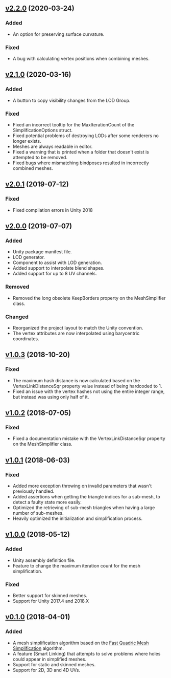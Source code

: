 ## [v2.2.0](https://github.com/Whinarn/UnityMeshSimplifier/compare/v2.1.0...v2.2.0) (2020-03-24)


### Added

* An option for preserving surface curvature.

### Fixed

* A bug with calculating vertex positions when combining meshes.

## [v2.1.0](https://github.com/Whinarn/UnityMeshSimplifier/compare/v2.0.1...v2.1.0) (2020-03-16)


### Added

* A button to copy visibility changes from the LOD Group.

### Fixed

* Fixed an incorrect tooltip for the MaxIterationCount of the SimplificationOptions struct.
* Fixed potential problems of destroying LODs after some renderers no longer exists.
* Meshes are always readable in editor.
* Fixed a warning that is printed when a folder that doesn't exist is attempted to be removed.
* Fixed bugs where mismatching bindposes resulted in incorrectly combined meshes.

## [v2.0.1](https://github.com/Whinarn/UnityMeshSimplifier/compare/v2.0.0...v2.0.1) (2019-07-12)


### Fixed

* Fixed compilation errors in Unity 2018

## [v2.0.0](https://github.com/Whinarn/UnityMeshSimplifier/compare/v1.0.3-legacy...v2.0.0) (2019-07-07)


### Added

* Unity package manifest file.
* LOD generator.
* Component to assist with LOD generation.
* Added support to interpolate blend shapes.
* Added support for up to 8 UV channels.

### Removed

* Removed the long obsolete KeepBorders property on the MeshSimplifier class.

### Changed

* Reorganized the project layout to match the Unity convention.
* The vertex attributes are now interpolated using barycentric coordinates.

## [v1.0.3](https://github.com/Whinarn/UnityMeshSimplifier/compare/v1.0.2-legacy...v1.0.3-legacy) (2018-10-20)


### Fixed

* The maximum hash distance is now calculated based on the VertexLinkDistanceSqr property value instead of being hardcoded to 1.
* Fixed an issue with the vertex hashes not using the entire integer range, but instead was using only half of it.

## [v1.0.2](https://github.com/Whinarn/UnityMeshSimplifier/compare/v1.0.1-legacy...v1.0.2-legacy) (2018-07-05)


### Fixed

* Fixed a documentation mistake with the VertexLinkDistanceSqr property on the MeshSimplifier class.

## [v1.0.1](https://github.com/Whinarn/UnityMeshSimplifier/compare/v1.0.0-legacy...v1.0.1-legacy) (2018-06-03)


### Fixed

* Added more exception throwing on invalid parameters that wasn't previously handled.
* Added assertions when getting the triangle indices for a sub-mesh, to detect a faulty state more easily.
* Optimized the retrieving of sub-mesh triangles when having a large number of sub-meshes.
* Heavily optimized the initialization and simplification process.

## [v1.0.0](https://github.com/Whinarn/UnityMeshSimplifier/compare/v0.1.0-legacy...v1.0.0-legacy) (2018-05-12)


### Added

* Unity assembly definition file.
* Feature to change the maximum iteration count for the mesh simplification.

### Fixed

* Better support for skinned meshes.
* Support for Unity 2017.4 and 2018.X

## [v0.1.0](https://github.com/Whinarn/UnityMeshSimplifier/releases/tag/v0.1.0-legacy) (2018-04-01)


### Added

* A mesh simplification algorithm based on the [Fast Quadric Mesh Simplification](https://github.com/sp4cerat/Fast-Quadric-Mesh-Simplification) algorithm.
* A feature (Smart Linking) that attempts to solve problems where holes could appear in simplified meshes.
* Support for static and skinned meshes.
* Support for 2D, 3D and 4D UVs.
